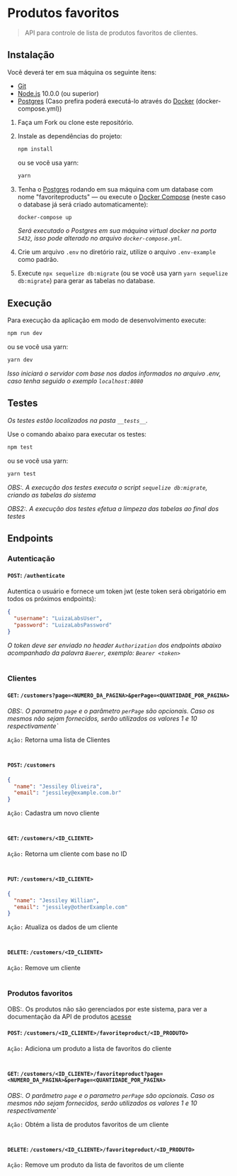 # Produtos favoritos
> API para controle de lista de produtos favoritos de clientes.

## Instalação

Você deverá ter em sua máquina os seguinte itens:
- [Git](http://git-scm.com/) 
- [Node.js](http://nodejs.org/) 10.0.0 (ou superior)
- [Postgres](https://www.postgresql.org/download/) (Caso prefira poderá executá-lo através do [Docker](https://www.docker.com/) (docker-compose.yml))

1. Faça um Fork ou clone este repositório.

2. Instale as dependências do projeto:

   ```sh
   npm install
   ```

   ou se você usa yarn:

   ```sh
   yarn
   ```
   
3. Tenha o [Postgres](https://www.postgresql.org/) rodando em sua máquina com um database com nome "favoriteproducts" — ou execute o [Docker Compose](https://docs.docker.com/compose/) (neste caso o database já será criado automaticamente):

   ```sh
   docker-compose up
   ```

   _Será executado o Postgres em sua máquina virtual docker na porta `5432`, isso pode alterado no arquivo `docker-compose.yml`._
   
 4. Crie um arquivo `.env` no diretório raiz, utilize o arquivo `.env-example` como padrão.
 
 5. Execute ```npx sequelize db:migrate``` (ou se você usa yarn ```yarn sequelize db:migrate```) para gerar as tabelas no database.
 
 ## Execução

Para execução da aplicação em modo de desenvolvimento execute:

```sh
npm run dev
```

   ou se você usa yarn:

```sh
yarn dev
```

_Isso iniciará o servidor com base nos dados informados no arquivo .env, caso tenha seguido o exemplo `localhost:8080`_

## Testes

_Os testes estão localizados na pasta `__tests__`._

Use o comando abaixo para executar os testes:

```sh
npm test
```

   ou se você usa yarn:

```sh
yarn test
```

_OBS:. A execução dos testes executa o script ```sequelize db:migrate```, criando as tabelas do sistema_

_OBS2:. A execução dos testes efetua a limpeza das tabelas ao final dos testes_

## Endpoints

### Autenticação

#### `POST`: `/authenticate`

Autentica o usuário e fornece um token jwt (este token será obrigatório em todos os próximos endpoints):

```json
{
  "username": "LuizaLabsUser",
  "password": "LuizaLabsPassword"
}
```

_O token deve ser enviado no header `Authorization` dos endpoints abaixo acompanhado da palavra `Baerer`, exemplo: `Bearer <token>`_
#

### Clientes

#### `GET`: `/customers?page=<NUMERO_DA_PAGINA>&perPage=<QUANTIDADE_POR_PAGINA>`

_OBS:. O parametro `page` e o parâmetro `perPage` são opcionais. Caso os mesmos não sejam fornecidos, serão utilizados os valores 1 e 10 respectivamente`_

`Ação:` Retorna uma lista de Clientes
#

#### `POST`: `/customers`

```json
{
  "name": "Jessiley Oliveira",
  "email": "jessiley@example.com.br"
}
```

`Ação:` Cadastra um novo cliente
#

#### `GET`: `/customers/<ID_CLIENTE>`

`Ação:` Retorna um cliente com base no ID
#

#### `PUT`: `/customers/<ID_CLIENTE>`

```json
{
  "name": "Jessiley Willian",
  "email": "jessiley@otherExample.com"
}
```

`Ação:` Atualiza os dados de um cliente
#

#### `DELETE`: `/customers/<ID_CLIENTE>`

`Ação:` Remove um cliente
#

### Produtos favoritos

OBS:. Os produtos não são gerenciados por este sistema, para ver a documentação da API de produtos [acesse](https://gist.github.com/Bgouveia/9e043a3eba439489a35e70d1b5ea08ec)

#### `POST`: `/customers/<ID_CLIENTE>/favoriteproduct/<ID_PRODUTO>`

`Ação:` Adiciona um produto a lista de favoritos do cliente
#

#### `GET`: `/customers/<ID_CLIENTE>/favoriteproduct?page=<NUMERO_DA_PAGINA>&perPage=<QUANTIDADE_POR_PAGINA>`

_OBS:. O parâmetro `page` e o parametro `perPage` são opcionais. Caso os mesmos não sejam fornecidos, serão utilizados os valores 1 e 10 respectivamente`_

`Ação:` Obtém a lista de produtos favoritos de um cliente
#

#### `DELETE`: `/customers/<ID_CLIENTE>/favoriteproduct/<ID_PRODUTO>`

`Ação:` Remove um produto da lista de favoritos de um cliente
